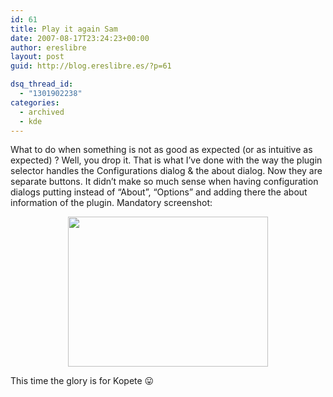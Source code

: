 ```yaml
---
id: 61
title: Play it again Sam
date: 2007-08-17T23:24:23+00:00
author: ereslibre
layout: post
guid: http://blog.ereslibre.es/?p=61

dsq_thread_id:
  - "1301902238"
categories:
  - archived
  - kde
---
```

What to do when something is not as good as expected (or as intuitive as expected) ? Well, you drop it. That is what I&#8217;ve done with the way the plugin selector handles the Configurations dialog & the about dialog. Now they are separate buttons. It didn&#8217;t make so much sense when having configuration dialogs putting instead of &#8220;About&#8221;, &#8220;Options&#8221; and adding there the about information of the plugin. Mandatory screenshot:

<p style="text-align: center">
  <a href="http://media.ereslibre.es/2007/08/kpluginselector2ndtry.png" target="_blank"><img src="http://media.ereslibre.es/2007/08/kpluginselector2ndtry.png" border="0" height="240" width="320" /></a>
</p>

This time the glory is for Kopete 😛

<p style="text-align: center" align="left">
  &nbsp;
</p>

<p align="center">
  &nbsp;
</p>

